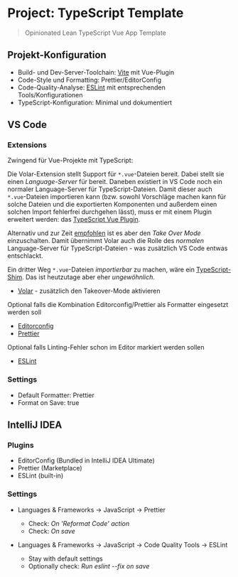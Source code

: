 # Project: TypeScript Template

> Opinionated Lean TypeScript Vue App Template

## Projekt-Konfiguration

- Build- und Dev-Server-Toolchain: [Vite](https://vitejs.dev/) mit Vue-Plugin
- Code-Style und Formatting: Prettier/EditorConfig
- Code-Quality-Analyse: [ESLint](https://eslint.org/) mit entsprechenden Tools/Konfigurationen
- TypeScript-Konfiguration: Minimal und dokumentiert

## VS Code

### Extensions

Zwingend für Vue-Projekte mit TypeScript:

Die Volar-Extension stellt Support für `*.vue`-Dateien bereit. Dabei stellt sie einen _Language-Server_ für bereit.
Daneben existiert in VS Code noch ein normaler Language-Server für TypeScript-Dateien. Damit dieser auch
`*.vue`-Dateien importieren kann (bzw. sowohl Vorschläge machen kann für solche Dateien und die exportierten
Komponenten und außerdem einen solchen Import fehlerfrei durchgehen lässt), muss er mit einem Plugin erweitert
werden: das [TypeScript Vue Plugin](https://marketplace.visualstudio.com/items?itemName=Vue.vscode-typescript-vue-plugin).

Alternativ und zur Zeit [empfohlen](https://github.com/vuejs/language-tools/discussions/471) ist es aber
den _Take Over Mode_ einzuschalten. Damit übernimmt Volar auch die Rolle des _normalen_ Language-Server für
TypeScript-Dateien - was zusätzlich VS Code entwas entschlackt.

Ein dritter Weg `*.vue`-Dateien _importierbar_ zu machen, wäre ein [TypeScript-Shim](https://github.com/Code-Pop/Real-World-Vue-3-TypeScript/blob/main/src/shims-vue.d.ts).
Das ist heutzutage aber eher _ungewöhnlich_.

- [Volar](https://marketplace.visualstudio.com/items?itemName=Vue.volar) - zusätzlich den Takeover-Mode aktivieren

Optional falls die Kombination Editorconfig/Prettier als Formatter eingesetzt werden soll

- [Editorconfig](https://marketplace.visualstudio.com/items?itemName=EditorConfig.EditorConfig)
- [Prettier](https://marketplace.visualstudio.com/items?itemName=esbenp.prettier-vscode)

Optional falls Linting-Fehler schon im Editor markiert werden sollen

- [ESLint](https://marketplace.visualstudio.com/items?itemName=dbaeumer.vscode-eslint)

### Settings

- Default Formatter: Prettier
- Format on Save: true

## IntelliJ IDEA

### Plugins

- EditorConfig (Bundled in IntelliJ IDEA Ultimate)
- Prettier (Marketplace)
- ESLint (built-in)

### Settings

- Languages & Frameworks &rarr; JavaScript &rarr; Prettier

  - Check: _On 'Reformat Code' action_
  - Check: _On save_

- Languages & Frameworks &rarr; JavaScript &rarr; Code Quality Tools &rarr; ESLint

  - Stay with default settings
  - Optionally check: _Run eslint --fix on save_
